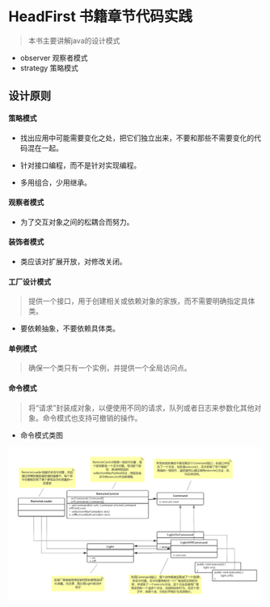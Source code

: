 # HeadFirst 书籍章节代码实践
>本书主要讲解java的设计模式

- observer 观察者模式
- strategy 策略模式


## 设计原则


#### 策略模式

- 找出应用中可能需要变化之处，把它们独立出来，不要和那些不需要变化的代码混在一起。

- 针对接口编程，而不是针对实现编程。

- 多用组合，少用继承。


#### 观察者模式

- 为了交互对象之间的松耦合而努力。


#### 装饰者模式

- 类应该对扩展开放，对修改关闭。

#### 工厂设计模式
> 提供一个接口，用于创建相关或依赖对象的家族，而不需要明确指定具体类。

- 要依赖抽象，不要依赖具体类。

#### 单例模式
> 确保一个类只有一个实例，并提供一个全局访问点。

#### 命令模式
> 将“请求”封装成对象，以便使用不同的请求，队列或者日志来参数化其他对象。命令模式也支持可撤销的操作。

- 命令模式类图

![./docs/command_1.png](./docs/command_1.png)